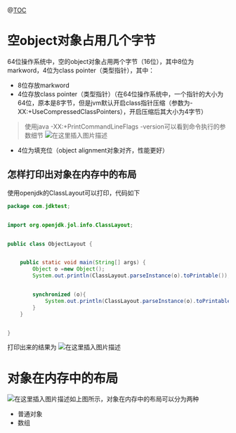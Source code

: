 @[TOC](对象内存结构分析)
# 空object对象占用几个字节
64位操作系统中，空的object对象占用两个字节（16位），其中8位为markword，4位为class pointer（类型指针），其中：
- 8位存放markword
- 4位存放class pointer（类型指针）（在64位操作系统中，一个指针的大小为64位，原本是8字节，但是jvm默认开启class指针压缩（参数为-XX:+UseCompressedClassPointers），开启压缩后其大小为4字节）
> 使用java -XX:+PrintCommandLineFlags -version可以看到命令执行的参数细节
![在这里插入图片描述](https://img-blog.csdnimg.cn/202107111713103.png)
- 4位为填充位（object alignment对象对齐，性能更好）
## 怎样打印出对象在内存中的布局
使用openjdk的ClassLayout可以打印，代码如下
```java
package com.jdktest;


import org.openjdk.jol.info.ClassLayout;


public class ObjectLayout {


    public static void main(String[] args) {
        Object o =new Object();
        System.out.println(ClassLayout.parseInstance(o).toPrintable());


        synchronized (o){
            System.out.println(ClassLayout.parseInstance(o).toPrintable());
        }
    }


}

```
打印出来的结果为
![在这里插入图片描述](https://img-blog.csdnimg.cn/20210711165816546.png?x-oss-process=image/watermark,type_ZmFuZ3poZW5naGVpdGk,shadow_10,text_aHR0cHM6Ly9ibG9nLmNzZG4ubmV0L3UwMTE2MjQxNTc=,size_16,color_FFFFFF,t_70)

# 对象在内存中的布局

![在这里插入图片描述](https://img-blog.csdnimg.cn/20210711155828249.png?x-oss-process=image/watermark,type_ZmFuZ3poZW5naGVpdGk,shadow_10,text_aHR0cHM6Ly9ibG9nLmNzZG4ubmV0L3UwMTE2MjQxNTc=,size_16,color_FFFFFF,t_70)如上图所示，对象在内存中的布局可以分为两种
- 普通对象
- 数组

